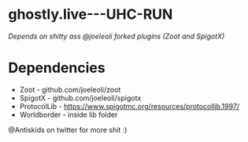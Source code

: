 # ghostly.live---UHC-RUN
*Depends on shitty ass @joeleoli forked plugins (Zoot and SpigotX)*

# Dependencies
- Zoot - github.com/joeleoli/zoot
- SpigotX - github.com/joeleoli/spigotx
- ProtocolLib - https://www.spigotmc.org/resources/protocollib.1997/
- Worldborder - inside lib folder 

@Antiskids on twitter for more shit :)
